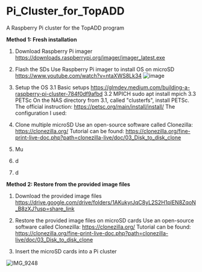 # Pi_Cluster_for_TopADD
A Raspberry Pi cluster for the TopADD program

**Method 1: Fresh installation**
1. Download Raspberry Pi imager
   https://downloads.raspberrypi.org/imager/imager_latest.exe
   
2. Flash the SDs
   Use Raspberry Pi imager to install OS on microSD
   https://www.youtube.com/watch?v=ntaXWS8Lk34
   ![image](https://user-images.githubusercontent.com/19493039/236716118-559bbcb7-0bce-4ec0-99e0-819e191e2d1e.png)

   
3. Setup the OS
   3.1 Basic setups
       https://glmdev.medium.com/building-a-raspberry-pi-cluster-784f0df9afbd
   3.2 MPICH
       sudo apt install mpich
   3.3 PETSc
       On the NAS directory from 3.1, called "clusterfs", install PETSc.
       The official instruction: https://petsc.org/main/install/install/
       The configuration I used:
       
       
       
   

4. Clone multiple microSD
   Use an open-source software called Clonezilla: https://clonezilla.org/
   Tutorial can be found: https://clonezilla.org/fine-print-live-doc.php?path=clonezilla-live/doc/03_Disk_to_disk_clone
    
4. Mu
5. d
6. d


**Method 2: Restore from the provided image files**
1. Download the provided image files
   https://drive.google.com/drive/folders/1AKukyrJqC8yL2S2H1plEN8ZqoN_B8zXJ?usp=share_link
   
2. Restore the provided image files on microSD cards
   Use an open-source software called Clonezilla: https://clonezilla.org/
   Tutorial can be found: https://clonezilla.org/fine-print-live-doc.php?path=clonezilla-live/doc/03_Disk_to_disk_clone

3. Insert the microSD cards into a Pi cluster

![IMG_9248](https://user-images.githubusercontent.com/19493039/236486047-83bff4b4-61f6-40b2-8cef-3ce520924f31.png)
